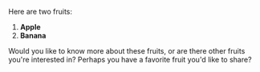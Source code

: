 Here are two fruits:

1. **Apple**
2. **Banana**

Would you like to know more about these fruits, or are there other fruits you're interested in? Perhaps you have a favorite fruit you'd like to share?

